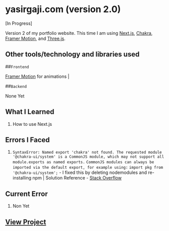 # yasirgaji.com (version 2.0)

[In Progress]

Version 2 of my portfolio website. This time I am using [Next.js](https://nextjs.org/), [Chakra](https://chakra-ui.com/), [Framer Motion](https://www.framer.com/motion/), and [Three.js](https://threejs.org/).

## Other tools/technology and libraries used

  ##`Frontend`

  [Framer Motion](https://www.framer.com/motion/) for animations | 

  ##`Backend`

  None Yet

## What I Learned

  1. How to use Next.js
  
## Errors I Faced

  1. `SyntaxError: Named export 'chakra' not found. The requested module '@chakra-ui/system' is a CommonJS module, which may not support all module.exports as named exports.`
  `CommonJS modules can always be imported via the default export, for example using:`
  `import pkg from '@chakra-ui/system';` - I fixed this by deleting nodemodules and re-installing npm | Solution Reference - [Stack Overflow](https://github.com/chakra-ui/chakra-ui/issues/7170)

## Current Error
  
  1. Non Yet

## [View Project](https://yasirgaji2.netlify.app)
